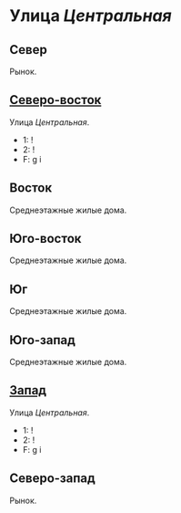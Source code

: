 # Улица *Центральная*

## Север

Рынок.

## [Северо-восток](./600090.md)

Улица *Центральная*.

* 1:    !
* 2:    !
* F:    g   i

## Восток

Среднеэтажные жилые дома.

## Юго-восток

Среднеэтажные жилые дома.

## Юг

Среднеэтажные жилые дома.

## Юго-запад

Среднеэтажные жилые дома.

## [Запад](./590095.md)

Улица *Центральная*.

* 1:    !
* 2:    !
* F:    g   i

## Северо-запад

Рынок.
